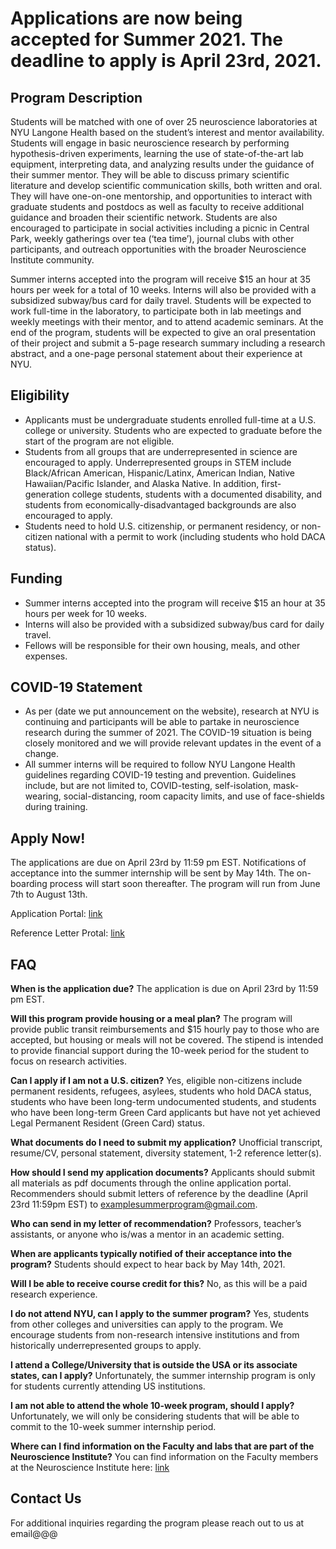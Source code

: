 # **Applications are now being accepted for Summer 2021. The deadline to apply is April 23rd, 2021.**

## Program Description

Students will be matched with one of over 25 neuroscience laboratories at NYU Langone Health based on the student’s interest and mentor availability. Students will engage in basic neuroscience research by performing hypothesis-driven experiments, learning the use of state-of-the-art lab equipment, interpreting data, and analyzing results under the guidance of their summer mentor. They will be able to discuss primary scientific literature and develop scientific communication skills, both written and oral. They will have one-on-one mentorship, and opportunities to interact with graduate students and postdocs as well as faculty to receive additional guidance and broaden their scientific network. Students are also encouraged to participate in social activities including a picnic in Central Park, weekly gatherings over tea (‘tea time’), journal clubs with other participants, and outreach opportunities with the broader Neuroscience Institute community.

Summer interns accepted into the program will receive $15 an hour at 35 hours per week for a total of 10 weeks. Interns will also be provided with a subsidized subway/bus card for daily travel. Students will be expected to work full-time in the laboratory, to participate both in lab meetings and weekly meetings with their mentor, and to attend academic seminars. At the end of the program, students will be expected to give an oral presentation of their project and submit a 5-page research summary including a research abstract, and a one-page personal statement about their experience at NYU.

## Eligibility

- Applicants must be undergraduate students enrolled full-time at a U.S. college or university. Students who are expected to graduate before the start of the program are not eligible.
- Students from all groups that are underrepresented in science are encouraged to apply. Underrepresented groups in STEM include Black/African American, Hispanic/Latinx, American Indian, Native Hawaiian/Pacific Islander, and Alaska Native. In addition, first-generation college students, students with a documented disability, and students from economically-disadvantaged backgrounds are also encouraged to apply.
- Students need to hold U.S. citizenship, or permanent residency, or non-citizen national with a permit to work (including students who hold DACA status).

## Funding

- Summer interns accepted into the program will receive $15 an hour at 35 hours per week for 10 weeks.
- Interns will also be provided with a subsidized subway/bus card for daily travel.
- Fellows will be responsible for their own housing, meals, and other expenses.

## COVID-19 Statement 

- As per (date we put announcement on the website), research at NYU is continuing and participants will be able to partake in neuroscience research during the summer of 2021. The COVID-19 situation is being closely monitored and we will provide relevant updates in the event of a change.
- All summer interns will be required to follow NYU Langone Health guidelines regarding COVID-19 testing and prevention. Guidelines include, but are not limited to, COVID-testing, self-isolation, mask-wearing, social-distancing, room capacity limits, and use of face-shields during training. 

## Apply Now!

The applications are due on April 23rd by 11:59 pm EST. Notifications of acceptance into the summer internship will be sent by May 14th. The on-boarding process will start soon thereafter. The program will run from June 7th to August 13th. 

Application Portal: [link](https://nyumc.qualtrics.com/jfe/form/SV_cZml4B3qOariMN8)

Reference Letter Protal: [link](https://nyumc.qualtrics.com/jfe/form/SV_3LdjR0HJjNrPuOW)

## FAQ

**When is the application due?**
The application is due on April 23rd by 11:59 pm EST.

**Will this program provide housing or a meal plan?**
The program will provide public transit reimbursements and $15 hourly pay to those who are accepted, but housing or meals will not be covered. The stipend is intended to provide financial support during the 10-week period for the student to focus on research activities. 

**Can I apply if I am not a U.S. citizen?**
Yes, eligible non-citizens include permanent residents, refugees, asylees, students who hold DACA status, students who have been long-term undocumented students, and students who have been long-term Green Card applicants but have not yet achieved Legal Permanent Resident (Green Card) status. 

**What documents do I need to submit my application?**
Unofficial transcript, resume/CV, personal statement, diversity statement, 1-2 reference letter(s).

**How should I send my application documents?**
Applicants should submit all materials as pdf documents through the online application portal. Recommenders should submit letters of reference by the deadline (April 23rd 11:59pm EST) to examplesummerprogram@gmail.com. 

**Who can send in my letter of recommendation?**
Professors, teacher’s assistants, or anyone who is/was a mentor in an academic setting.

**When are applicants typically notified of their acceptance into the program?**
Students should expect to hear back by May 14th, 2021.

**Will I be able to receive course credit for this?**
No, as this will be a paid research experience. 

**I do not attend NYU, can I apply to the summer program?**
Yes, students from other colleges and universities can apply to the program. We encourage students from non-research intensive institutions and from historically underrepresented groups to apply. 

**I attend a College/University that is outside the USA or its associate states, can I apply?**
Unfortunately, the summer internship program is only for students currently attending US institutions. 

**I am not able to attend the whole 10-week program, should I apply?**
Unfortunately, we will only be considering students that will be able to commit to the 10-week summer internship period. 

**Where can I find information on the Faculty and labs that are part of the Neuroscience Institute?**
You can find information on the Faculty members at the Neuroscience Institute here: [link](https://med.nyu.edu/departments-institutes/neuroscience/faculty)  

## Contact Us

For additional inquiries regarding the program please reach out to us at email@@@
